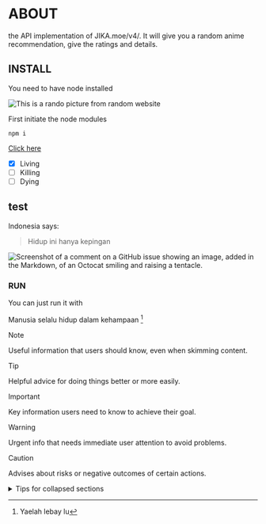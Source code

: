 # ABOUT
the API implementation of JIKA.moe/v4/.
It will give you a random anime recommendation, give the ratings and details.

## INSTALL
You need to have node installed

![This is a rando picture from random website](https://www.thesports.com/_nuxt/img/football.8b286a0.png)

First initiate the node modules

`npm i`

[Click here](https://google.com)

- [x] Living
- [ ] Killing
- [ ] Dying

## test
Indonesia says:
> Hidup ini hanya kepingan

![Screenshot of a comment on a GitHub issue showing an image, added in the Markdown, of an Octocat smiling and raising a tentacle.](https://myoctocat.com/assets/images/base-octocat.svg)

### RUN
You can just run it with

Manusia selalu hidup dalam kehampaan [^1]



[^1]: Yaelah lebay lu


> [!NOTE]
> Useful information that users should know, even when skimming content.

> [!TIP]
> Helpful advice for doing things better or more easily.

> [!IMPORTANT]
> Key information users need to know to achieve their goal.

> [!WARNING]
> Urgent info that needs immediate user attention to avoid problems.

> [!CAUTION]
> Advises about risks or negative outcomes of certain actions.


<details>

<summary>Tips for collapsed sections</summary>

### You can add a header

You can add text within a collapsed section. 

You can add an image or a code block, too.

```ruby
   puts "Hello World"
```

</details>

